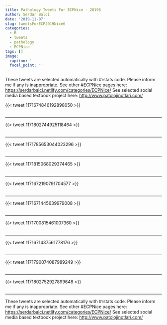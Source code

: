 ```yaml
---
title: Pathology Tweets For ECPNice - 20196
author: Serdar Balci
date: '2019-11-07'
slug: tweetsForECP2019Nice6
categories:
  - R
  - tweets
  - pathology
  - ECPNice
tags: []
image:
  caption: ''
  focal_point: ''
---
```



These tweets are selected automatically with #rstats code. Please inform me if any is inappropriate.
See other #ECPNice pages here: https://serdarbalci.netlify.com/categories/ECPNice/ 
See selected social media based textbook project here: http://www.patolojinotlari.com/

{{< tweet 1171674846192898050 >}}
<br>
<br>
<hr>
{{< tweet 1171802744925118464 >}}
<br>
<br>
<hr>
{{< tweet 1171785653044023296 >}}
<br>
<br>
<hr>
{{< tweet 1171815068029374465 >}}
<br>
<br>
<hr>
{{< tweet 1171672190791704577 >}}
<br>
<br>
<hr>
{{< tweet 1171671445639979008 >}}
<br>
<br>
<hr>
{{< tweet 1171700815461007360 >}}
<br>
<br>
<hr>
{{< tweet 1171671437561778176 >}}
<br>
<br>
<hr>
{{< tweet 1171790074087989249 >}}
<br>
<br>
<hr>
{{< tweet 1171802752927899648 >}}
<br>
<br>
<hr>


These tweets are selected automatically with #rstats code. Please inform me if any is inappropriate.
See other #ECPNice pages here: https://serdarbalci.netlify.com/categories/ECPNice/ 
See selected social media based textbook project here: http://www.patolojinotlari.com/
